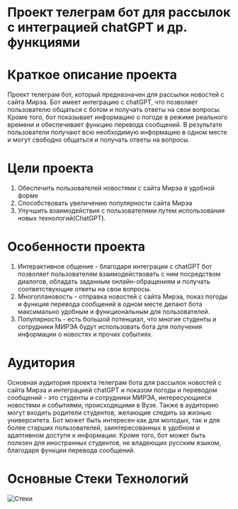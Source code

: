 # Проект телеграм бот для рассылок с интеграцией chatGPT и др. функциями
# Краткое описание проекта
Проект телеграм бот, который предназначен для рассылки новостей с сайта Мирэа. Бот имеет интеграцию с chatGPT, что позволяет пользователю общаться с ботом и получать ответы на свои вопросы. Кроме того, бот показывает информацию о погоде в режиме реального времени и обеспечивает функцию перевода сообщений. В результате пользователи получают всю необходимую информацию в одном месте и могут свободно общаться и получать ответы на вопросы.
# Цели проекта
1. Обеспечить пользователей новостями с сайта Мирэа в удобной форме
2. Способствовать увеличению популярности сайта Мирэа
3. Улучшить взаимодействия с пользователями путем использования новых технологий(ChatGPT). 
# Особенности проекта
1. Интерактивное общение - благодаря интеграции с chatGPT бот позволяет пользователям взаимодействовать с ним посредством диалогов, обладать заданным онлайн-обращениям и получать соответствующие ответы на свои вопросы.
2. Многоплановость - отправка новостей с сайта Мирэа, показ погоды и функция перевода сообщений в одном месте делают бота максимально удобным и функциональным для пользователей.
3. Популярность - есть большой потенциал, что многие студенты и сотрудники МИРЭА будут использовать бота для получения информации о новостях и прочих событиях.
# Аудитория 
Основная аудитория проекта телеграм бота для рассылок новостей с сайта Мирэа и интеграцией chatGPT и показом погоды и переводом сообщений - это студенты и сотрудники МИРЭА, интересующиеся новостями и событиями, происходящими в Вузе. Также в аудиторию могут входить родители студентов, желающие следить за жизнью университета. Бот может быть интересен как для молодых, так и для более старших пользователей, заинтересованных в удобном и адаптивном доступе к информации. Кроме того, бот может быть полезен для иностранных студентов, не владеющих русским языком, благодаря функции перевода сообщений.
# Основные Стеки Технологий 
![Стеки](https://github.com/Pr0grammer-learner/Telegram_bot/assets/23147274/33e36864-d668-49aa-9aeb-ea052ebc7102)
